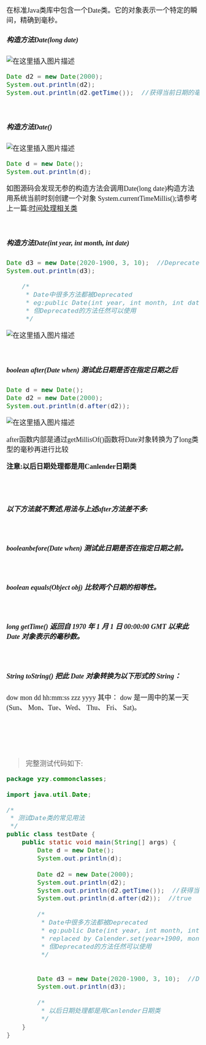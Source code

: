 <font size = 4 face = "黑体">

在标准Java类库中包含一个Date类。它的对象表示一个特定的瞬间，精确到毫秒。


##### 构造方法Date(long date)

![在这里插入图片描述](https://img-blog.csdnimg.cn/20200206102713483.png)

```java
Date d2 = new Date(2000);
System.out.println(d2);
System.out.println(d2.getTime());  //获得当前日期的毫秒数
```


</br>

##### 构造方法Date()

![在这里插入图片描述](https://img-blog.csdnimg.cn/20200206102617595.png)

```java
Date d = new Date();
System.out.println(d);
```
如图源码会发现无参的构造方法会调用Date(long date)构造方法用系统当前时刻创建一个对象
System.currentTimeMillis();请参考上一篇:[时间处理相关类]()








</br>

##### 构造方法Date(int year, int month, int date)

```java
Date d3 = new Date(2020-1900, 3, 10);  //Deprecated
System.out.println(d3);

    /*
     * Date中很多方法都被Deprecated
     * eg:public Date(int year, int month, int date)  replaced by Calender.set(year+1900, month, date)
     * 但Deprecated的方法任然可以使用
     */
```

![在这里插入图片描述](https://img-blog.csdnimg.cn/20200206103216127.png?x-oss-process=image/watermark,type_ZmFuZ3poZW5naGVpdGk,shadow_10,text_aHR0cHM6Ly9ibG9nLmNzZG4ubmV0L3FxXzQzODA4NzAw,size_16,color_FFFFFF,t_70)



</br>

#####  boolean after(Date when) 测试此日期是否在指定日期之后

```java
Date d = new Date();
Date d2 = new Date(2000);
System.out.println(d.after(d2)); 
```

![在这里插入图片描述](https://img-blog.csdnimg.cn/20200206105114370.png)


after函数内部是通过getMillisOf()函数将Date对象转换为了long类型的毫秒再进行比较




**注意:以后日期处理都是用Canlender日期类**














</br></br>

##### 以下方法就不赘述,用法与上述after方法差不多:


</br>

##### booleanbefore(Date when) 测试此日期是否在指定日期之前。

</br>

##### boolean equals(Object obj) 比较两个日期的相等性。

</br>

#####  long getTime() 返回自 1970 年 1 月 1 日 00:00:00 GMT 以来此 Date 对象表示的毫秒数。

</br>

#####  String toString() 把此 Date 对象转换为以下形式的 String：
dow mon dd hh:mm:ss zzz yyyy 其中： dow 是一周中的某一天 (Sun、 Mon、Tue、Wed、 Thu、 Fri、 Sat)。


</br></br></br></br>

> 完整测试代码如下:


```java
package yzy.commonclasses;

import java.util.Date;

/*
 * 测试Date类的常见用法
 */
public class testDate {
	public static void main(String[] args) {
		Date d = new Date();
		System.out.println(d);
		
		Date d2 = new Date(2000);
		System.out.println(d2);
		System.out.println(d2.getTime());  //获得当前日期的毫秒数
		System.out.println(d.after(d2));  //true
		
		/*
		 * Date中很多方法都被Deprecated
		 * eg:public Date(int year, int month, int date) 
		 * replaced by Calender.set(year+1900, month, date)
		 * 但Deprecated的方法任然可以使用
		 */
		
		
		Date d3 = new Date(2020-1900, 3, 10);  //Deprecated
		System.out.println(d3);
		
		/*
		 * 以后日期处理都是用Canlender日期类
		 */
	}
}
```

</font>
